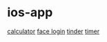 # ios-app

[calculator](https://www.youtube.com/watch?v=cMde7jhQlZI&ab_channel=iOSAcademy)
[face login](https://www.youtube.com/watch?v=qW1wQwHmoTI&ab_channel=DesignCode)
[tinder](https://www.youtube.com/watch?v=YjQj3KAkkIM&ab_channel=GaryTokman)
[timer](https://www.youtube.com/watch?v=pdYTtbOl9YQ&ab_channel=DesignCode)

